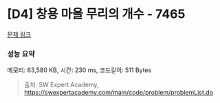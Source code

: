 # [D4] 창용 마을 무리의 개수 - 7465 

[문제 링크](https://swexpertacademy.com/main/code/problem/problemDetail.do?contestProbId=AWngfZVa9XwDFAQU) 

### 성능 요약

메모리: 63,580 KB, 시간: 230 ms, 코드길이: 511 Bytes



> 출처: SW Expert Academy, https://swexpertacademy.com/main/code/problem/problemList.do